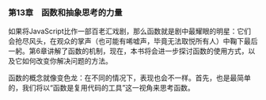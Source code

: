 ### 第13章　函数和抽象思考的力量

如果将JavaScript比作一部百老汇戏剧，那么函数就是剧中最耀眼的明星：它们会抢尽风头，在观众的掌声（也可能有唏嘘声，毕竟无法取悦所有人）中鞠下最后一躬。第6章讲解了函数的机制，现在，本书将会进一步探讨函数的使用方式，以及它如何改变你解决问题的方法。

函数的概念就像变色龙：在不同的情况下，表现也会不一样。首先，也是最简单的，我们将以“函数是复用代码的工具”这一视角来思考函数。

